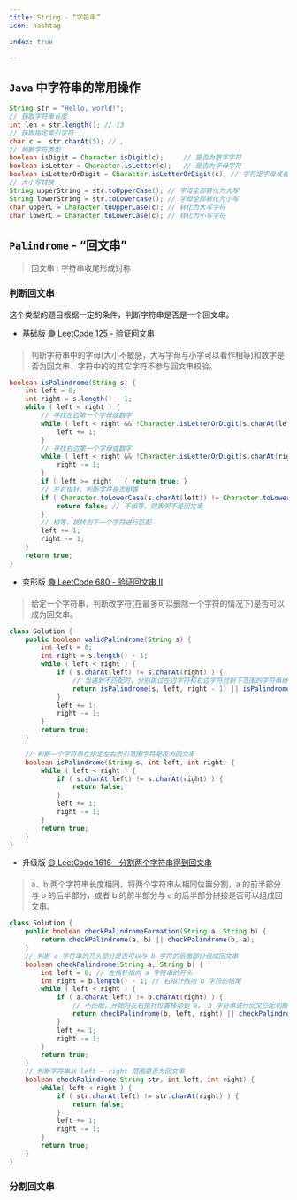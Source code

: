 ```yaml
---
title: String - “字符串”
icon: hashtag

index: true

---
```


<!-- more -->

## `Java` 中字符串的常用操作

```java
String str = "Hello, world!";
// 获取字符串长度
int len = str.length(); // 13
// 获取指定索引字符
char c =  str.charAt(5); // ,
// 判断字符类型
boolean isDigit = Character.isDigit(c);     // 是否为数字字符
boolean isLetter = Character.isLetter(c);   // 是否为字母字符
boolean isLetterOrDigit = Character.isLetterOrDigit(c); // 字符是字母或者数字
// 大小写转换
String upperString = str.toUpperCase(); // 字母全部转化为大写
String lowerString = str.toLowercase(); // 字母全部转化为小写
char upperC = Character.toUpperCase(c); // 转化为大写字符
char lowerC = Character.toLowerCase(c); // 转化为小写字符
```

## `Palindrome` - “回文串”

> 回文串 : 字符串收尾形成对称

### 判断回文串

  这个类型的题目根据一定的条件，判断字符串是否是一个回文串。

- 基础版 [🟢 LeetCode 125 - 验证回文串](https://leetcode.cn/problems/valid-palindrome)
 > 判断字符串中的字母(大小不敏感，大写字母与小字可以看作相等)和数字是否为回文串，字符中的的其它字符不参与回文串校验。

```java
boolean isPalindrome(String s) {
    int left = 0;
    int right = s.length() - 1;
    while ( left < right ) {
        // 寻找左边第一个字母或数字
        while ( left < right && !Character.isLetterOrDigit(s.charAt(left)) ) {
            left += 1;
        }
        // 寻找右边第一个字母或数字
        while ( left < right && !Character.isLetterOrDigit(s.charAt(right)) ) {
            right -= 1;
        }
        if ( left >= right ) { return true; }
        // 左右指针，判断字符是否相等
        if ( Character.toLowerCase(s.charAt(left)) != Character.toLowerCase(s.charAt(right)) ) {
            return false; // 不相等，则表明不是回文串
        } 
        // 相等，跳转到下一个字符进行匹配
        left += 1;
        right -= 1;
    }
    return true;
}
```

- 变形版 [🟢 LeetCode 680 - 验证回文串 II](https://leetcode.cn/problems/valid-palindrome-ii)
> 给定一个字符串，判断改字符(在最多可以删除一个字符的情况下)是否可以成为回文串。

```java
class Solution {
    public boolean validPalindrome(String s) {
        int left = 0;
        int right = s.length() - 1;
        while ( left < right ) {
            if ( s.charAt(left) != s.charAt(right) ) {
                // 当遇到不匹配时，分别跳过左边字符和右边字符对剩下范围的字符串继续判断是否为回文串
                return isPalindrome(s, left, right - 1) || isPalindrome(s, left + 1, right);
            }
            left += 1;
            right -= 1;
        }
        return true;
    }

    // 判断一个字符串在指定左右索引范围字符是否为回文串
    boolean isPalindrome(String s, int left, int right) {
        while ( left < right ) {
            if ( s.charAt(left) != s.charAt(right) ) {
                return false;
            }
            left += 1;
            right -= 1;
        }
        return true;
    }
}
```

- 升级版 [🟡 LeetCode 1616 - 分割两个字符串得到回文串](https://leetcode.cn/problems/split-two-strings-to-make-palindrome)
> a、b 两个字符串长度相同，将两个字符串从相同位置分割，a 的前半部分与 b 的后半部分，或者 b 的前半部分与 a 的后半部分拼接是否可以组成回文串。

```java
class Solution {
    public boolean checkPalindromeFormation(String a, String b) {
        return checkPalindrome(a, b) || checkPalindrome(b, a);
    }
    // 判断 a 字符串的开头部分是否可以与 b 字符的后面部分组成回文串
    boolean checkPalindrome(String a, String b) {
        int left = 0; // 左指针指向 a 字符串的开头
        int right = b.length() - 1; // 右指针指向 b 字符的结尾
        while ( left < right ) {
            if ( a.charAt(left) != b.charAt(right) ) {
                // 不匹配，开始将左右指针位置移动到 a、 b 字符串进行回文匹配判断
                return checkPalindrome(b, left, right) || checkPalindrome(a, left, right);
            }
            left += 1;
            right -= 1;
        }
        return true;
    }
    // 判断字符串从 left ~ right 范围是否为回文串
    boolean checkPalindrome(String str, int left, int right) {
        while( left < right ) {
            if ( str.charAt(left) != str.charAt(right) ) {
                return false;
            }
            left += 1;
            right -= 1;
        }
        return true;
    } 
}
```

### 分割回文串

